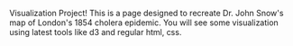 Visualization Project!
This is a page designed to recreate Dr. John Snow's map of London's 1854 cholera epidemic. You will see some visualization using latest tools like d3 and regular html, css.
